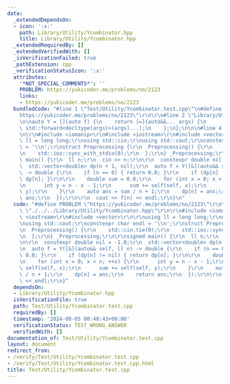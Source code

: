 ```yaml
---
data:
  _extendedDependsOn:
  - icon: ':x:'
    path: Library/Utility/Ycombinator.hpp
    title: Library/Utility/Ycombinator.hpp
  _extendedRequiredBy: []
  _extendedVerifiedWith: []
  _isVerificationFailed: true
  _pathExtension: cpp
  _verificationStatusIcon: ':x:'
  attributes:
    '*NOT_SPECIAL_COMMENTS*': ''
    PROBLEM: https://yukicoder.me/problems/no/2123
    links:
    - https://yukicoder.me/problems/no/2123
  bundledCode: "#line 1 \"Test/Utility/Ycombinator.test.cpp\"\n#define PROBLEM \"\
    https://yukicoder.me/problems/no/2123\"\r\n\r\n#line 2 \"Library/Utility/Ycombinator.hpp\"\
    \n\nauto Y = [](auto f) {\n    return [=](auto&&... args) {\n        return f(f,\
    \ std::forward<decltype(args)>(args)...);\n    };\n};\n\n\n#line 4 \"Test/Utility/Ycombinator.test.cpp\"\
    \n\r\n#include <iomanip>\r\n#include <iostream>\r\n#include <vector>\r\n\r\nusing\
    \ ll = long long;\r\nusing std::cin;\r\nusing std::cout;\r\nconstexpr char endl\
    \ = '\\n';\r\nstruct Preprocessing {\r\n  Preprocessing() {\r\n    std::cin.tie(0);\r\
    \n    std::ios::sync_with_stdio(0);\r\n  };\r\n} _Preprocessing;\r\n\r\nsigned\
    \ main() {\r\n  ll n;\r\n  cin >> n;\r\n\r\n  constexpr double nil = -1.0;\r\n\
    \  std::vector<double> dp(n + 1, nil);\r\n  auto f = Y([&](auto&& self, ll n)\
    \ -> double {\r\n    if (n == 0) { return 0.0; }\r\n    if (dp[n] != nil) { return\
    \ dp[n]; }\r\n\r\n    double sum = 0.0;\r\n    for (int x = 0; x < n; ++x) {\r\
    \n      int y = n - x - 1;\r\n      sum += self(self, x);\r\n      sum += self(self,\
    \ y);\r\n    }\r\n    auto ans = sum / n + 1;\r\n    dp[n] = ans;\r\n    return\
    \ ans;\r\n  });\r\n\r\n  cout << f(n) << endl;\r\n}\n"
  code: "#define PROBLEM \"https://yukicoder.me/problems/no/2123\"\r\n\r\n#include\
    \ \"./../../Library/Utility/Ycombinator.hpp\"\r\n\r\n#include <iomanip>\r\n#include\
    \ <iostream>\r\n#include <vector>\r\n\r\nusing ll = long long;\r\nusing std::cin;\r\
    \nusing std::cout;\r\nconstexpr char endl = '\\n';\r\nstruct Preprocessing {\r\
    \n  Preprocessing() {\r\n    std::cin.tie(0);\r\n    std::ios::sync_with_stdio(0);\r\
    \n  };\r\n} _Preprocessing;\r\n\r\nsigned main() {\r\n  ll n;\r\n  cin >> n;\r\
    \n\r\n  constexpr double nil = -1.0;\r\n  std::vector<double> dp(n + 1, nil);\r\
    \n  auto f = Y([&](auto&& self, ll n) -> double {\r\n    if (n == 0) { return\
    \ 0.0; }\r\n    if (dp[n] != nil) { return dp[n]; }\r\n\r\n    double sum = 0.0;\r\
    \n    for (int x = 0; x < n; ++x) {\r\n      int y = n - x - 1;\r\n      sum +=\
    \ self(self, x);\r\n      sum += self(self, y);\r\n    }\r\n    auto ans = sum\
    \ / n + 1;\r\n    dp[n] = ans;\r\n    return ans;\r\n  });\r\n\r\n  cout << f(n)\
    \ << endl;\r\n}"
  dependsOn:
  - Library/Utility/Ycombinator.hpp
  isVerificationFile: true
  path: Test/Utility/Ycombinator.test.cpp
  requiredBy: []
  timestamp: '2024-08-05 00:48:43+09:00'
  verificationStatus: TEST_WRONG_ANSWER
  verifiedWith: []
documentation_of: Test/Utility/Ycombinator.test.cpp
layout: document
redirect_from:
- /verify/Test/Utility/Ycombinator.test.cpp
- /verify/Test/Utility/Ycombinator.test.cpp.html
title: Test/Utility/Ycombinator.test.cpp
---
```

